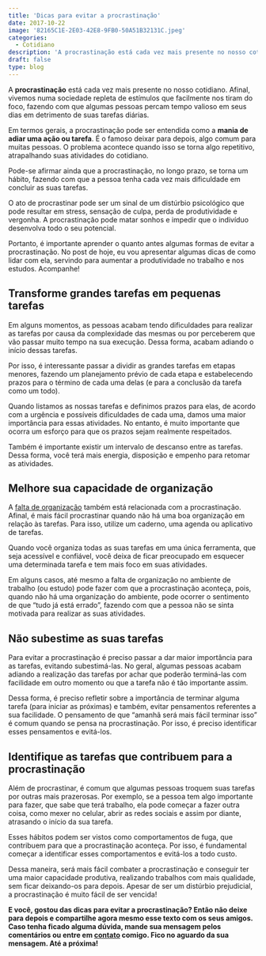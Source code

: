 ```yaml
---
title: 'Dicas para evitar a procrastinação'
date: 2017-10-22
image: '82165C1E-2E03-42E8-9FB0-50A51B32131C.jpeg'
categories:
  - Cotidiano
description: 'A procrastinação está cada vez mais presente no nosso cotidiano. Afinal, vivemos numa sociedade repleta de estímulos que facilmente nos tiram do foco...'
draft: false
type: blog
---
```


A **procrastinação** está cada vez mais presente no nosso cotidiano. Afinal, vivemos numa sociedade repleta de estímulos que facilmente nos tiram do foco, fazendo com que algumas pessoas percam tempo valioso em seus dias em detrimento de suas tarefas diárias.

Em termos gerais, a procrastinação pode ser entendida como a **mania de adiar uma ação ou tarefa**. É o famoso deixar para depois, algo comum para muitas pessoas. O problema acontece quando isso se torna algo repetitivo, atrapalhando suas atividades do cotidiano.

Pode-se afirmar ainda que a procrastinação, no longo prazo, se torna um hábito, fazendo com que a pessoa tenha cada vez mais dificuldade em concluir as suas tarefas.

O ato de procrastinar pode ser um sinal de um distúrbio psicológico que pode resultar em stress, sensação de culpa, perda de produtividade e vergonha. A procrastinação pode matar sonhos e impedir que o indivíduo desenvolva todo o seu potencial.

Portanto, é importante aprender o quanto antes algumas formas de evitar a procrastinação. No post de hoje, eu vou apresentar algumas dicas de como lidar com ela, servindo para aumentar a produtividade no trabalho e nos estudos. Acompanhe!

## **Transforme grandes tarefas em pequenas tarefas**

Em alguns momentos, as pessoas acabam tendo dificuldades para realizar as tarefas por causa da complexidade das mesmas ou por perceberem que vão passar muito tempo na sua execução. Dessa forma, acabam adiando o início dessas tarefas.

Por isso, é interessante passar a dividir as grandes tarefas em etapas menores, fazendo um planejamento prévio de cada etapa e estabelecendo prazos para o término de cada uma delas (e para a conclusão da tarefa como um todo).

Quando listamos as nossas tarefas e definimos prazos para elas, de acordo com a urgência e possíveis dificuldades de cada uma, damos uma maior importância para essas atividades. No entanto, é muito importante que ocorra um esforço para que os prazos sejam realmente respeitados.

Também é importante existir um intervalo de descanso entre as tarefas. Dessa forma, você terá mais energia, disposição e empenho para retomar as atividades.

## **Melhore sua capacidade de organização**

A [falta de organização](https://www.minhavida.com.br/bem-estar/galerias/17092-falta-de-organizacao-relacionamentos-e-reconhecimento-causam-estresse-no-trabalho) também está relacionada com a procrastinação. Afinal, é mais fácil procrastinar quando não há uma boa organização em relação às tarefas. Para isso, utilize um caderno, uma agenda ou aplicativo de tarefas.

Quando você organiza todas as suas tarefas em uma única ferramenta, que seja acessível e confiável, você deixa de ficar preocupado em esquecer uma determinada tarefa e tem mais foco em suas atividades.

Em alguns casos, até mesmo a falta de organização no ambiente de trabalho (ou estudo) pode fazer com que a procrastinação aconteça, pois, quando não há uma organização do ambiente, pode ocorrer o sentimento de que “tudo já está errado”, fazendo com que a pessoa não se sinta motivada para realizar as suas atividades.

## **Não subestime as suas tarefas**

Para evitar a procrastinação é preciso passar a dar maior importância para as tarefas, evitando subestimá-las. No geral, algumas pessoas acabam adiando a realização das tarefas por achar que poderão terminá-las com facilidade em outro momento ou que a tarefa não é tão importante assim.

Dessa forma, é preciso refletir sobre a importância de terminar alguma tarefa (para iniciar as próximas) e também, evitar pensamentos referentes a sua facilidade. O pensamento de que “amanhã será mais fácil terminar isso” é comum quando se pensa na procrastinação. Por isso, é preciso identificar esses pensamentos e evitá-los.

## **Identifique as tarefas que contribuem para a procrastinação**

Além de procrastinar, é comum que algumas pessoas troquem suas tarefas por outras mais prazerosas. Por exemplo, se a pessoa tem algo importante para fazer, que sabe que terá trabalho, ela pode começar a fazer outra coisa, como mexer no celular, abrir as redes sociais e assim por diante, atrasando o início da sua tarefa.

Esses hábitos podem ser vistos como comportamentos de fuga, que contribuem para que a procrastinação aconteça. Por isso, é fundamental começar a identificar esses comportamentos e evitá-los a todo custo.

Dessa maneira, será mais fácil combater a procrastinação e conseguir ter uma maior capacidade produtiva, realizando trabalhos com mais qualidade, sem ficar deixando-os para depois. Apesar de ser um distúrbio prejudicial, a procrastinação é muito fácil de ser vencida!

**E você, gostou das dicas para evitar a procrastinação? Então não deixe para depois e compartilhe agora mesmo esse texto com os seus amigos. Caso tenha ficado alguma dúvida, mande sua mensagem pelos comentários ou entre em [contato](/contato/) comigo. Fico no aguardo da sua mensagem. Até a próxima!**
